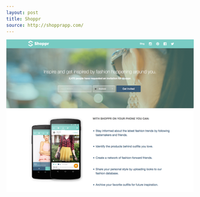 ```yaml
---
layout: post
title: Shoppr
source: http://shopprapp.com/
---
```


<img src="/img/statap_img/shoppr.png">
